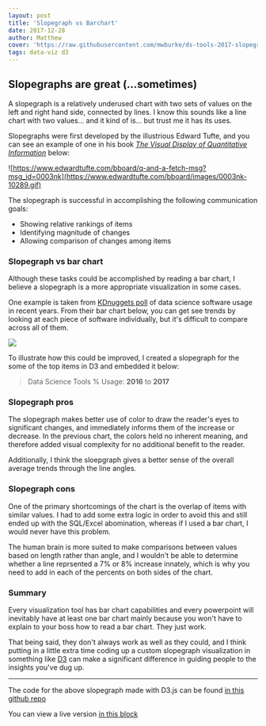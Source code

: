 ```yaml
---
layout: post
title: 'Slopegraph vs Barchart'
date: 2017-12-28
author: Matthew
cover: 'https://raw.githubusercontent.com/mwburke/ds-tools-2017-slopegraph/master/preview.png'
tags: data-viz d3
---
```


## Slopegraphs are great (...sometimes)

A slopegraph is a relatively underused chart with two sets of values on the left and right hand side, connected by lines. I know this sounds like a line chart with two values... and it kind of is... but trust me it has its uses. 

Slopegraphs were first developed by the illustrious Edward Tufte, and you can see an example of one in his book [*The Visual Display of Quantitative Information*](https://www.edwardtufte.com/tufte/books_vdqi) below:

![https://www.edwardtufte.com/bboard/q-and-a-fetch-msg?msg_id=0003nk](https://www.edwardtufte.com/bboard/images/0003nk-10289.gif)

The slopegraph is successful in accomplishing the following communication goals:

* Showing relative rankings of items
* Identifying magnitude of changes
* Allowing comparison of changes among items

### Slopegraph vs bar chart

Although these tasks could be accomplished by reading a bar chart, I believe a slopegraph is a more appropriate visualization in some cases. 

One example is taken from [KDnuggets poll](https://www.kdnuggets.com/2017/05/poll-analytics-data-science-machine-learning-software-leaders.html) of data science software usage in recent years. From their bar chart below, you can get see trends by looking at each piece of software individually, but it's difficult to compare across all of them.

![](https://www.kdnuggets.com/images/top-analytics-data-science-machine-learning-software-2015-2017.jpg)

To illustrate how this could be improved, I created a slopegraph for the some of the top items in D3 and embedded it below:

> Data Science Tools % Usage: **2016** to **2017**


<div id="chart"></div>

### Slopegraph pros

The slopegraph makes better use of color to draw the reader's eyes to significant changes, and immediately informs them of the increase or decrease. In the previous chart, the colors held no inherent meaning, and therefore added visual complexity for no additional benefit to the reader. 

Additionally, I think the sloepgraph gives a better sense of the overall average trends through the line angles.

### Slopegraph cons

One of the primary shortcomings of the chart is the overlap of items with similar values. I had to add some extra logic in order to avoid this and still ended up with the SQL/Excel abomination, whereas if I used a bar chart, I would never have this problem. 

The human brain is more suited to make comparisons between values based on length rather than angle, and I wouldn't be able to determine whether a line reprsented a 7% or 8% increase innately, which is why you need to add in each of the percents on both sides of the chart. 

### Summary

Every visualization tool has bar chart capabilities and every powerpoint will inevitably have at least one bar chart mainly because you won't have to explain to your boss how to read a bar chart. They just work. 

That being said, they don't always work as well as they could, and I think putting in a little extra time coding up a custom slopegraph visualization in something like [D3](https://d3js.org/) can make a significant difference in guiding people to the insights you've dug up. 

---

The code for the above slopegraph made with D3.js can be found [in this github repo](https://github.com/mwburke/ds-tools-2017-slopegraph)

You can view a live version [in this block](http://bl.ocks.org/mwburke/9873c09ac6c21d6ac9153e54892cf5ec)


<style>

line {
	stroke-width: 3px;
	stroke-opacity: 0.7;
}


line.positive {
	stroke: #1b4fa3;
	stroke-width: 5px;
	stroke-opacity: 0.8;
}

line.negative {
	stroke: #991616;
	stroke-width: 5px;
	stroke-opacity: 0.8;
}

line.neutral {
	stroke: grey;
}


text.positive {
	fill: #1b4fa3;
	font-weight: 600;
}

text.negative {
	fill: #991616;
	font-weight: 600;
}

text.neutral {
	fill: grey;
}

.label {
	font-weight: 600;
}

circle.positive {
	fill: #1b4fa3;
}

circle.negative {
	fill: #991616;
}

circle.neutral {
	fill: grey;
}
</style>
<script src="http://d3js.org/d3.v4.min.js"></script>
<script src="https://d3js.org/d3-scale-chromatic.v1.min.js"></script>
<script>

d3.json('/data/slopegraph-data.json', function(error, data) {
	if (error) throw error;

	// Label each point as increasing/decreasing above thresholds
	// or just little to no change
	var arrayLength = data.length;
	for (var i = 0; i < arrayLength; i++) {
	    change = data[i]['After'] - data[i]['Before'];
	    if (change < -3) {
	    	data[i]['Change'] = 'negative';
	    } else if (change > 5) {
	    	data[i]['Change'] = 'positive';
	    } else {
	    	data[i]['Change'] = 'neutral';
	    }
	}

	var opts = {
		width: 600,
		height: 500,
		margin: {top: 20, right: 100, bottom: 30, left: 150}
	};

	// Calculate area chart takes up out of entire svg
	var chartHeight = opts.height - opts.margin.top - opts.margin.bottom;
	var chartWidth = opts.width - opts.margin.left - opts.margin.right;


	var svg = d3.select('#chart')
		.append('svg')
		.attr('width', opts.width)
		.attr('height', opts.height);

	// Create scale for positioning data correctly in chart
	var vertScale = d3.scaleLinear().domain([6, 53]).range([opts.margin.bottom, chartHeight]);

	// Labels overlap, need to precompute chart height placement
	// and adjust to avoid label overlap

	// First, calculate the right and left side chart placements
	for (var i = 0; i < arrayLength; i++) {
		data[i]['AfterY'] = vertScale(data[i]['After']);
		data[i]['BeforeY'] = vertScale(data[i]['Before']);
	}

	// Next, use a basic heuristic to pull labels up or down
	// If next item is too close to next one, move label up
	// If next item is too close and item above has been moved up, keep the same value,
	// and move next value down

	data.sort(function(a, b) {
		return b.Before-a.Before;
	})

	

	for (var i = 1; i < (arrayLength - 1); i++) {
		if ((data[i]['BeforeY']-data[i+1]['BeforeY']) < 15) {
			if ((data[i-1]['BeforeY']-data[i]['BeforeY']) < 15) {
				data[i+1]['BeforeY'] = data[i+1]['BeforeY'] - 10;
			} else {
				data[i]['BeforeY'] = data[i]['BeforeY'] + 10;
			}
		}
	}

	data.sort(function(a, b) {
		return b.After-a.After;
	})

	console.log(data);

	for (var i = 1; i < (arrayLength - 1); i++) {

		if ((data[i]['AfterY']-data[i+1]['AfterY']) < 15) {
			if ((data[i-1]['AfterY']-data[i]['AfterY']) < 15) {
				data[i+1]['AfterY'] = data[i+1]['AfterY'] - 10;
			} else {
				data[i]['AfterY'] = data[i]['AfterY'] + 10;
			}
		} else if ((data[i-1]['AfterY']-data[i]['AfterY']) < 15) {
			data[i]['AfterY'] = data[i]['AfterY'] - 10;
		} 
	}

	data.sort(function(a, b) {
		return b.Before-a.Before;
	})

	// Create slopegraph labels
	svg.selectAll('text.labels')
		.data(data)
		.enter()
		.append('text')
		.text(function(d) {
			return d.Tool
		})
		.attr('class', function(d) {
			return 'label ' + d.Change;
		})
		.attr('text-anchor', 'end')
		.attr('x', opts.margin.left * .6)
		.attr('y', function(d) { 
			return opts.margin.top + chartHeight - d.BeforeY;
		})
		.attr('dy', '.35em');
	
	// Create slopegraph left value labels
	svg.selectAll('text.leftvalues')
		.data(data)
		.enter()
		.append('text')
		.attr('class', function(d) {
			return d.Change;
		})
		.text(function(d) {
			return Math.round(d.Before) + '%'
		})
		.attr('text-anchor', 'end')
		.attr('x', opts.margin.left * .85)
		.attr('y', function(d) { 
			return opts.margin.top + chartHeight - d.BeforeY;
		})
		.attr('dy', '.35em');

	// Create slopegraph left value labels
	svg.selectAll('text.rightvalues')
		.data(data)
		.enter()
		.append('text')
		.attr('class', function(d) {
			return d.Change;
		})
		.text(function(d) {
			return Math.round(d.After) + '%'
		})
		.attr('text-anchor', 'start')
		.attr('x', chartWidth + opts.margin.right)
		.attr('y', function(d) { 
			return opts.margin.top + chartHeight - d.AfterY;
		})
		.attr('dy', '.35em');

	// Create slopegraph lines
	svg.selectAll('line.slope-line')
		.data(data)
		.enter()
		.append('line')
		.attr('class', function(d) {
			return 'slope-line ' + d.Change;
		})
		.attr('x1', opts.margin.left)
		.attr('x2', chartWidth + opts.margin.right * 0.75)
		.attr('y1', function(d) { 
			return opts.margin.top + chartHeight - vertScale(d.Before);
		})
		.attr('y2', function(d) { 
			return opts.margin.top + chartHeight - vertScale(d.After);
		});
	
	// Create slopegraph left circles
	svg.selectAll('line.left-circle')
		.data(data)
		.enter()
		.append('circle')
		.attr('class', function(d) {
			return d.Change;
		})
		.attr('cx', opts.margin.left)
		.attr('cy', function(d) { 
			return opts.margin.top + chartHeight - vertScale(d.Before);
		})
		.attr('r', 6);

	// Create slopegraph right circles
	svg.selectAll('line.left-circle')
		.data(data)
		.enter()
		.append('circle')
		.attr('class', function(d) {
			return d.Change;
		})
		.attr('cx',chartWidth + opts.margin.right * 0.75)
		.attr('cy', function(d) { 
			return opts.margin.top + chartHeight - vertScale(d.After);
		})
		.attr('r', 6);

	// Create bottom area denoting years
	svg.append("line")
		.attr('x1', opts.margin.left)
		.attr('x2', opts.margin.left)
		.attr('y1', opts.height - opts.margin.bottom)
		.attr('y2', opts.height - opts.margin.bottom * 0.7)
		.attr('stroke', 'grey')
		.attr('stroke-width', '2px');

	svg.append("line")
		.attr('x1', chartWidth + opts.margin.right * 0.75)
		.attr('x2', chartWidth + opts.margin.right * 0.75)
		.attr('y1', opts.height - opts.margin.bottom)
		.attr('y2', opts.height - opts.margin.bottom * 0.7)
		.attr('stroke', 'grey')
		.attr('stroke-width', '2px');

	svg.append("line")
		.attr('x1', opts.margin.left)
		.attr('x2', chartWidth + opts.margin.right * 0.75)
		.attr('y1', opts.height - opts.margin.bottom * 0.7)
		.attr('y2', opts.height - opts.margin.bottom * 0.7)
		.attr('stroke', 'grey')
		.attr('stroke-width', '2px');

	svg.append('text')
		.text('2016')
		.attr('class', 'neutral')
		.attr('x', opts.margin.left)
		.attr('y', opts.height - opts.margin.bottom * 0.05)
		.attr('text-anchor', 'start');

	svg.append('text')
		.text('2017')
		.attr('class', 'neutral')
		.attr('x', chartWidth + opts.margin.right * 0.75)
		.attr('y', opts.height - opts.margin.bottom * 0.05)
		.attr('text-anchor', 'end');

	// Get y values of notes and add notes to viz
	var pythonY = data.filter(function (ind) {
		return ind.Tool == 'Python';
	});

	var rapidMinerY = data.filter(function (ind) {
		return ind.Tool == 'RapidMiner';
	});

	var tensorflowY = data.filter(function (ind) {
		return ind.Tool == 'Tensorflow';
	});

	svg.selectAll('text-comments')
		.data(data)
		.enter()
		.append('text')
		.text(function(d) {
			return d.Comments;
		})
		.attr('class', 'neutral')
		.attr('text-anchor', 'start')
		.attr('x', chartWidth + opts.margin.right)
		.attr('y', function(d) {
			return opts.margin.top + chartHeight - d.AfterY;
		})
		.attr('dy', '.25em')
		.call(wrap, opts.margin.right);

	function wrap(text, width) {
	  text.each(function() {
	    var text = d3.select(this),
	        words = text.text().split(/\s+/).reverse(),
	        word,
	        line = [],
	        lineNumber = 0,
	        lineHeight = 1.1, // ems
	        y = text.attr("y"),
	        dy = parseFloat(text.attr("dy")),
	        tspan = text.text(null).append("tspan").attr("x", chartWidth + opts.margin.left).attr("y", y).attr("dy", dy + "em");
	    while (word = words.pop()) {
	      line.push(word);
	      tspan.text(line.join(" "));
	      if (tspan.node().getComputedTextLength() > width) {
	        line.pop();
	        tspan.text(line.join(" "));
	        line = [word];
	        tspan = text.append("tspan").attr("x", chartWidth + opts.margin.left).attr("y", y).attr("dy", ++lineNumber * lineHeight + dy + "em").text(word);
	      }
	    }
	  });
	}
});

</script>